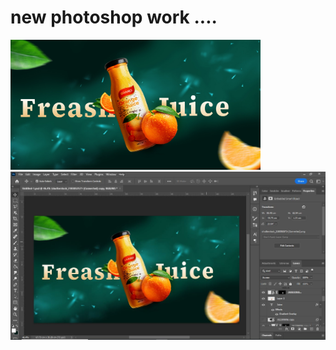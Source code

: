 # new photoshop work ....
<img src="output.jpg" width="400" >
<img src="Capture.jpg" width="600" >


